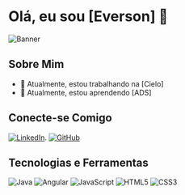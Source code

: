 # Olá, eu sou [Everson] 👋

![Banner](https://media.giphy.com/media/eFvs5iE6a6ntVIRaEN/giphy.gif)

## Sobre Mim
- 🔭 Atualmente, estou trabalhando na [Cielo]
- 🌱 Atualmente, estou aprendendo [ADS]


## Conecte-se Comigo
[![LinkedIn](https://img.shields.io/badge/LinkedIn-000000?style=flat&logo=linkedin&logoColor=white)](https://www.linkedin.com/in/everson-felipe-dos-santos-vieira-17484b138/).
[![GitHub](https://img.shields.io/badge/GitHub-000000?style=flat&logo=github&logoColor=white)](https://github.com/efvieira)

## Tecnologias e Ferramentas
![Java](https://img.shields.io/badge/-Java-007396?style=flat-square&logo=java&logoColor=white)
![Angular](https://img.shields.io/badge/-Angular-DD0031?style=flat-square&logo=angular&logoColor=white)
![JavaScript](https://img.shields.io/badge/-JavaScript-F7DF1E?style=flat-square&logo=javascript&logoColor=black)
![HTML5](https://img.shields.io/badge/-HTML5-E34F26?style=flat-square&logo=html5&logoColor=white)
![CSS3](https://img.shields.io/badge/-CSS3-1572B6?style=flat-square&logo=css3&logoColor=white)
